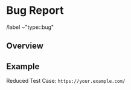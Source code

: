 # Bug Report
/label ~"type::bug"

## Overview
<!---
Provide a description of the issue, version number, and relevant use-case notes. If the issue was introduced by an update, specify the previous working version.
--->



## Example
<!---
Please create a reduced test case demonstrating the issue. This can be done by forking the Codepen linked below, or by creating a public git repository. Zip files will not be reviewed. If applicable, detail the necessary steps to reproduce the issue.

Codepen: https://codepen.io/aa0/pen/BaYXPRd
--->

Reduced Test Case: `https://your.example.com/`
